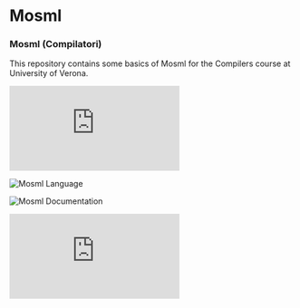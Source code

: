 # Mosml
### Mosml (Compilatori)

This repository contains some basics of Mosml for the Compilers course at University of Verona.

![Mosml Manual](http://mosml.org/manual.pdf) 

![Mosml Language]((http://mosml.org/mosmlref.pdf))

![Mosml Documentation](http://mosml.org/mosmllib/)

![Mosml Interpreter 2.10.1 [ubuntu_amd64.deb]](https://launchpad.net/~kflarsen/+archive/ubuntu/mosml/+files/mosml_2.10.1-0ubuntu0_amd64.deb)
